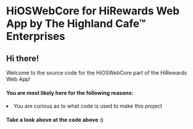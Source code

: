 # HiOSWebCore for HiRewards Web App by The Highland Cafe™ Enterprises

<h2>Hi there!</h2>
Welcome to the source code for the HiOSWebCore part of the HiRewards Web App!
<h4>You are most likely here for the following reasons:</h4>
<li>You are curious as to what code is used to make this project</li>
<h4>Take a look above at the code above :)</h4>
